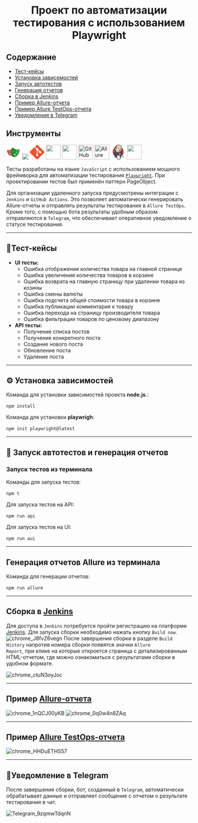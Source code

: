 <h1 align="center">Проект по автоматизации тестирования с использованием Playwright </h1> 


## Содержание
- <a href="#cases"> Тест-кейсы</a>
- <a href="#install"> Установка зависемостей</a>
- <a href="#autotests"> Запуск автотестов</a>
- <a href="#generateAllureReport"> Генерация отчетов</a>
- <a href="#jenkins"> Сборка в Jenkins</a>
- <a href="#allureReport"> Пример Allure-отчета</a>
- <a href="#allureTestOpsReport"> Пример Allure TestOps-отчета</a>
- <a href="#tg"> Уведомления в Telegram </a>

## Инструменты
<p>
  <img src="https://github.com/devicons/devicon/blob/master/icons/playwright/playwright-original.svg" title="Playwright" **alt="Playwright" width="40" height="40"/>
  <img src="https://i.giphy.com/media/v1.Y2lkPTc5MGI3NjExY2hhc3JqaDgyN3JibTdnaG5najE5bGthcWw3YWpiZmtjNDNyNW9leCZlcD12MV9pbnRlcm5hbF9naWZfYnlfaWQmY3Q9Zw/SvFocn0wNMx0iv2rYz/giphy.gif" width="40"/>
  <img src="https://github.com/devicons/devicon/blob/master/icons/git/git-original.svg" title="Git" **alt="Git" width="40" height="40"/>
  <img src="https://i.giphy.com/media/v1.Y2lkPTc5MGI3NjExZWVleDFxZzBoZThhd2dxZXI3MXFycm82MTBiczJnYmdqaDJ0eXRhbyZlcD12MV9pbnRlcm5hbF9naWZfYnlfaWQmY3Q9cw/ZcdZ7ldgeIhfesqA6E/giphy.gif" width="40" height="40"/>
  <img src="https://softfinder.ru/upload/styles/logo/public/logo/logo-2605.png?itok=vqVq1c7j" width="40" height="40"/>
  <img src="https://i.giphy.com/media/v1.Y2lkPTc5MGI3NjExMDdrcXF4am14YWVxeGp4MnJmMThjOThpcjQ5Zm50bXc3dHRyaXY5ZCZlcD12MV9pbnRlcm5hbF9naWZfYnlfaWQmY3Q9Zw/du3J3cXyzhj75IOgvA/giphy.gif" title="GitHub" **alt="GitHub" width="40" height="40"/>
  <img src="https://github.com/allure-framework/allure2/blob/main/.idea/icon.png" title="Allure Report" **alt="Allure Report" width="40" height="40"/>
  <img src="https://github.com/devicons/devicon/blob/master/icons/jenkins/jenkins-original.svg" title="Jenkins" **alt="Jenkins" width="40" height="40"/>
  <img src="https://fakerjs.dev/logo.svg" width="40" height="40"/>
  
  


Тесты разработаны на языке <code>JavaScript</code> с использованием мощного фреймворка для автоматизации тестирования <code>[Playwright](https://playwright.dev)</code>. При проектировании тестов был применён паттерн PageObject.

Для организации удаленного запуска предусмотрены интеграции с <code>Jenkins</code> и <code>GitHub Actions</code>. Это позволяет автоматически генерировать Allure-отчеты и отправлять результаты тестирования в <code>Allure TestOps</code>. Кроме того, с помощью бота результаты удобным образом отправляются в <code>Telegram</code>, что обеспечивает оперативное уведомление о статусе тестирования.


____
<a id="cases"></a>
## 📗Тест-кейсы
- **UI тесты:**
  - Ошибка отображения количества товара на главной странице
  - Ошибка увеличения количества товаров в корзине
  - Ошибка возврата на главную страницу при удалении товара из козины
  - Ошибка смены валюты
  - Ошибка подсчета общей стоимости товара в корзине
  - Ошибка публикации комментария к товару
  - Ошибка перехода на страницу производителя товара
  - Ошибка фильтрации товаров по ценовому диапазону
- **API тесты:**
  - Получение списка постов
  - Получение конкретного поста
  - Создание нового поста
  - Обновление поста
  - Удаление поста
____
<a id="install"></a>
## ⚙️ Установка зависимостей

Команда для установки зависимостей проекта **node.js.**:
```
npm install
```
Команда для установки **playwrigh**:
```
npm init playwright@latest
```
___
<a id="autotests"></a>
## 🚀 Запуск автотестов и генерация отчетов

### Запуск тестов из терминала

Команды для запуска тестов:
```
npm t
```
Для запуска тестов на API:
```
npm run api
```
Для запуска тестов на UI:
```
npm run aui
```

<a id="generateAllureReport"></a>
_____
## Генерация отчетов Allure из терминала

Команда для генерации отчетов:
```
npm run allure
```

---
<a id="jenkins"></a>
## </a> Сборка в <a target="_blank" href="https://jenkins.autotests.cloud/job/001-tailedquestion-finalproject/"> Jenkins </a>
Для доступа в <code>Jenkins</code> потребуется пройти регистрацию на платформе [Jenkins](https://jenkins.autotests.cloud/). Для запуска сборки необходимо нажать кнопку <code>Build now</code>.
![chrome_J8fvZ6vegn](https://github.com/user-attachments/assets/d644f993-57c0-478b-863a-2bd9520247ee)
После завершения сборки в разделе <code>Build History</code> напротив номера сборки появятся значки <code>Allure Report</code>, при клике на которые откроется страница с детализированным HTML-отчетом, где можно ознакомиться с результатами сборки в удобном формате.

![chrome_ctuN3oyJoc](https://github.com/user-attachments/assets/cf125bcd-2da5-428f-97d0-ecfbfcbaddf7)
____
<a id="allureReport"></a>
## </a> Пример <a target="_blank" href="https://jenkins.autotests.cloud/job/001-tailedquestion-finalproject/allure/"> Allure-отчета </a>
![chrome_1nQCJ00yKB](https://github.com/user-attachments/assets/a6d73e7d-2dd0-4d70-9ea9-f32d1d88186a)
![chrome_0q0w4n8ZAq](https://github.com/user-attachments/assets/0cace1f8-ed6b-4b48-9393-beb19b7502d1)

____
<a id="allureTestOpsReport"></a>
## </a> Пример <a target="_blank" href="https://allure.autotests.cloud/launch/43187/tree?treeId=0"> Allure TestOps-отчета </a>
![chrome_HHDuETHS57](https://github.com/user-attachments/assets/d66197e7-8fe8-4e21-814f-9959366d1592)

____
<a id="tg"></a>
## 🔔Уведомление в Telegram
После завершения сборки, бот, созданный в <code>Telegram</code>, автоматически обрабатывает данные и отправляет сообщение с отчетом о результате тестирования в чат.

![Telegram_9zqmwTdqnN](https://github.com/user-attachments/assets/605c3f31-e836-489d-92e7-8d0d8da8d6a4)



